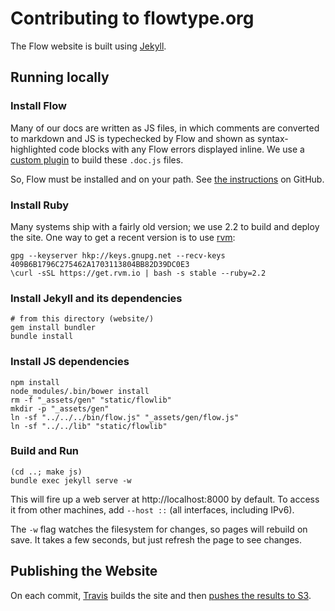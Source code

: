 # Contributing to flowtype.org

The Flow website is built using [Jekyll](https://jekyllrb.com/).

## Running locally

### Install Flow

Many of our docs are written as JS files, in which comments are converted to markdown and JS is typechecked by Flow and shown as syntax-highlighted code blocks with any Flow errors displayed inline. We use a [custom plugin](https://github.com/facebook/flow/blob/master/website/_plugins/jekyll_flowdoc.rb) to build these `.doc.js` files.

So, Flow must be installed and on your path. See [the instructions](https://github.com/facebook/flow) on GitHub.

### Install Ruby

Many systems ship with a fairly old version; we use 2.2 to build and deploy the site. One way to get a recent version is to use [rvm](https://rvm.io/):

```
gpg --keyserver hkp://keys.gnupg.net --recv-keys 409B6B1796C275462A1703113804BB82D39DC0E3
\curl -sSL https://get.rvm.io | bash -s stable --ruby=2.2
```

### Install Jekyll and its dependencies

```
# from this directory (website/)
gem install bundler
bundle install
```

### Install JS dependencies

```
npm install
node_modules/.bin/bower install
rm -f "_assets/gen" "static/flowlib"
mkdir -p "_assets/gen"
ln -sf "../../../bin/flow.js" "_assets/gen/flow.js"
ln -sf "../../lib" "static/flowlib"
```

### Build and Run

```
(cd ..; make js)
bundle exec jekyll serve -w
```

This will fire up a web server at http://localhost:8000 by default. To access it from other machines, add `--host ::` (all interfaces, including IPv6).

The `-w` flag watches the filesystem for changes, so pages will rebuild on save. It takes a few seconds, but just refresh the page to see changes.

## Publishing the Website

On each commit, [Travis](https://travis-ci.org/facebook/flow) builds the site and then [pushes the results to S3](https://github.com/facebook/flow/blob/master/resources/travis/deploy.sh).
